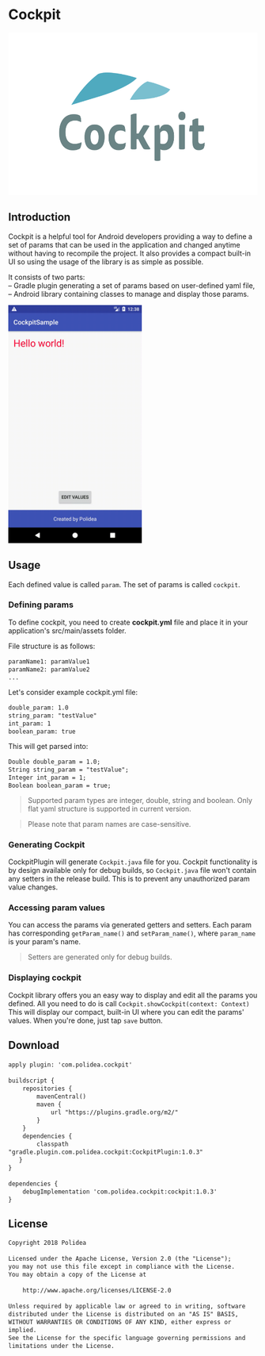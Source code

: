 # Cockpit
<p align="center">
    <img src="https://github.com/Polidea/Cockpit/blob/master/images/Cockpit_logo.jpg" width="594" height="328">
</p>

## Introduction

Cockpit is a helpful tool for Android developers providing a way to define a set of params that can be used in the application and changed anytime without having to recompile the project. It also provides a compact built-in UI so using the usage of the library is as simple as possible.

It consists of two parts:  
– Gradle plugin generating a set of params based on user-defined yaml file,  
– Android library containing classes to manage and display those params.

<img src="https://github.com/Polidea/Cockpit/blob/master/images/sample_gif.gif" width="270" height="480">

## Usage
Each defined value is called `param`. The set of params is called `cockpit`.

### Defining params
To define cockpit, you need to create **cockpit.yml** file and place it in your application's src/main/assets folder.

File structure is as follows:
```
paramName1: paramValue1
paramName2: paramValue2
...
```
Let's consider example cockpit.yml file:
```
double_param: 1.0  
string_param: "testValue"  
int_param: 1  
boolean_param: true
```

This will get parsed into:
```
Double double_param = 1.0;
String string_param = "testValue";
Integer int_param = 1;
Boolean boolean_param = true;
```
> Supported param types are integer, double, string and boolean. Only flat yaml structure is supported in current version.

> Please note that param names are case-sensitive.

### Generating Cockpit

CockpitPlugin will generate `Cockpit.java` file for you. Cockpit functionality is by design available only for debug builds, so `Cockpit.java` file won't contain any setters in the release build. This is to prevent any unauthorized param value changes.

### Accessing param values
You can access the params via generated getters and setters. Each param has corresponding `getParam_name()` and `setParam_name()`, where `param_name` is your param's name.
>Setters are generated only for debug builds. 

### Displaying cockpit
Cockpit library offers you an easy way to display and edit all the params you defined. All you need to do is call
`Cockpit.showCockpit(context: Context)`
This will display our compact, built-in UI where you can edit the params' values. When you're done, just tap `save` button.

## Download
```
apply plugin: 'com.polidea.cockpit'  

buildscript {  
    repositories {
        mavenCentral()  
        maven {  
            url "https://plugins.gradle.org/m2/"
        }
    }  
    dependencies {  
        classpath "gradle.plugin.com.polidea.cockpit:CockpitPlugin:1.0.3"  
   }  
}

dependencies {
    debugImplementation 'com.polidea.cockpit:cockpit:1.0.3'  
}
```
## License
```
Copyright 2018 Polidea

Licensed under the Apache License, Version 2.0 (the "License");
you may not use this file except in compliance with the License.
You may obtain a copy of the License at

    http://www.apache.org/licenses/LICENSE-2.0

Unless required by applicable law or agreed to in writing, software
distributed under the License is distributed on an "AS IS" BASIS,
WITHOUT WARRANTIES OR CONDITIONS OF ANY KIND, either express or implied.
See the License for the specific language governing permissions and
limitations under the License.
```
